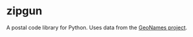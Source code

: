 zipgun
======

A postal code library for Python. Uses data from the [GeoNames project](http://www.geonames.org/).
